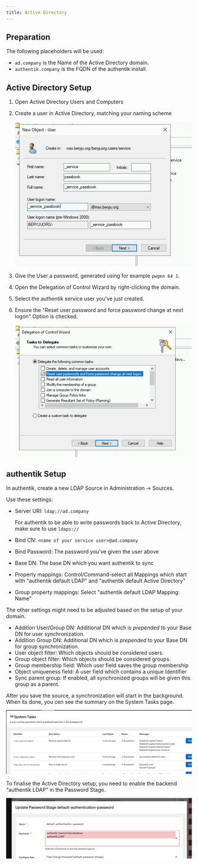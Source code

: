 ```yaml
---
title: Active Directory
---
```


## Preparation

The following placeholders will be used:

-   `ad.company` is the Name of the Active Directory domain.
-   `authentik.company` is the FQDN of the authentik install.

## Active Directory Setup

1. Open Active Directory Users and Computers

2. Create a user in Active Directory, matching your naming scheme

    ![](./01_user_create.png)

3. Give the User a password, generated using for example `pwgen 64 1`.

4. Open the Delegation of Control Wizard by right-clicking the domain.

5. Select the authentik service user you've just created.

6. Ensure the "Reset user password and force password change at next logon" Option is checked.

    ![](./02_delegate.png)

## authentik Setup

In authentik, create a new LDAP Source in Administration -> Sources.

Use these settings:

-   Server URI: `ldap://ad.company`

    For authentik to be able to write passwords back to Active Directory, make sure to use `ldaps://`

-   Bind CN: `<name of your service user>@ad.company`
-   Bind Password: The password you've given the user above
-   Base DN: The base DN which you want authentik to sync
-   Property mappings: Control/Command-select all Mappings which start with "authentik default LDAP" and "authentik default Active Directory"
-   Group property mappings: Select "authentik default LDAP Mapping: Name"

The other settings might need to be adjusted based on the setup of your domain.

-   Addition User/Group DN: Additional DN which is _prepended_ to your Base DN for user synchronization.
-   Addition Group DN: Additional DN which is _prepended_ to your Base DN for group synchronization.
-   User object filter: Which objects should be considered users.
-   Group object filter: Which objects should be considered groups.
-   Group membership field: Which user field saves the group membership
-   Object uniqueness field: A user field which contains a unique Identifier
-   Sync parent group: If enabled, all synchronized groups will be given this group as a parent.

After you save the source, a synchronization will start in the background. When its done, you cen see the summary on the System Tasks page.

![](./03_ak_status.png)

To finalise the Active Directory setup, you need to enable the backend "authentik LDAP" in the Password Stage.

![](./04_ak_stage.png)
